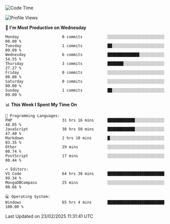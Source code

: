 <!--START_SECTION:waka-->
![Code Time](http://img.shields.io/badge/Code%20Time-4%2C176%20hrs%2038%20mins-blue)

![Profile Views](http://img.shields.io/badge/Profile%20Views-0-blue)

📅 **I'm Most Productive on Wednesday** 

```text
Monday                   0 commits           ░░░░░░░░░░░░░░░░░░░░░░░░░   00.00 % 
Tuesday                  1 commits           ██░░░░░░░░░░░░░░░░░░░░░░░   09.09 % 
Wednesday                6 commits           ██████████████░░░░░░░░░░░   54.55 % 
Thursday                 3 commits           ███████░░░░░░░░░░░░░░░░░░   27.27 % 
Friday                   0 commits           ░░░░░░░░░░░░░░░░░░░░░░░░░   00.00 % 
Saturday                 0 commits           ░░░░░░░░░░░░░░░░░░░░░░░░░   00.00 % 
Sunday                   1 commits           ██░░░░░░░░░░░░░░░░░░░░░░░   09.09 % 
```


📊 **This Week I Spent My Time On** 

```text
💬 Programming Languages: 
PHP                      31 hrs 16 mins      ████████████░░░░░░░░░░░░░   48.05 % 
JavaScript               30 hrs 50 mins      ████████████░░░░░░░░░░░░░   47.40 % 
Markdown                 2 hrs 10 mins       █░░░░░░░░░░░░░░░░░░░░░░░░   03.35 % 
Other                    29 mins             ░░░░░░░░░░░░░░░░░░░░░░░░░   00.74 % 
PostScript               17 mins             ░░░░░░░░░░░░░░░░░░░░░░░░░   00.44 % 

🔥 Editors: 
VS Code                  64 hrs 38 mins      █████████████████████████   99.34 % 
MongoDBCompass           25 mins             ░░░░░░░░░░░░░░░░░░░░░░░░░   00.66 % 

💻 Operating System: 
Windows                  65 hrs 4 mins       █████████████████████████   100.00 % 
```


 Last Updated on 23/02/2025 11:31:41 UTC
<!--END_SECTION:waka-->
